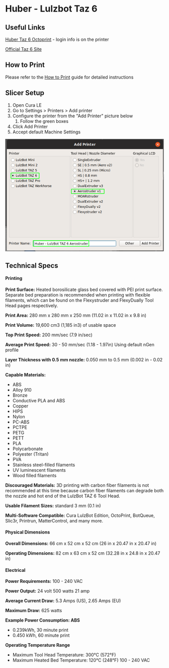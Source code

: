 # Huber - Lulzbot Taz 6

## Useful Links

[Huber Taz 6 Octoprint](https://taz6.huberproxy.rednu.com/) - login info is on the printer

[Official Taz 6 Site](https://www.lulzbot.com/store/printers/lulzbot-taz-6)

## How to Print

Please refer to the [How to Print](how-to-print.md) guide for detailed instructions

## Slicer Setup

1. Open Cura LE
2. Go to Settings &gt; Printers &gt; Add printer
3. Configure the printer from the "Add Printer" picture below
   1. Follow the green boxes
4. Click Add Printer
5. Accept default Machine Settings

![](../.gitbook/assets/image%20%2836%29.png)

## Technical Specs

####  Printing

**Print Surface:** Heated borosilicate glass bed covered with PEI print surface. Separate bed preparation is recommended when printing with flexible filaments, which can be found on the Flexystruder and FlexyDually Tool Head pages respectively.

**Print Area:** 280 mm x 280 mm x 250 mm \(11.02 in x 11.02 in x 9.8 in\)

**Print Volume:** 19,600 cm3 \(1,185 in3\) of usable space

**Top Print Speed:** 200 mm/sec \(7.9 in/sec\)

**Average Print Speed:** 30 - 50 mm/sec \(1.18 - 1.97in\) Using default nGen profile

**Layer Thickness with 0.5 mm nozzle:** 0.050 mm to 0.5 mm \(0.002 in - 0.02 in\)

**Capable Materials:**

* ABS
* Alloy 910
* Bronze
* Conductive PLA and ABS
* Copper
* HIPS
* Nylon
* PC-ABS
* PCTPE
* PETG
* PETT
* PLA
* Polycarbonate
* Polyester \(Tritan\)
* PVA
* Stainless steel-filled filaments
* UV luminescent filaments
* Wood filled filaments

**Discouraged Materials:** 3D printing with carbon fiber filaments is not recommended at this time because carbon fiber filaments can degrade both the nozzle and hot end of the LulzBot TAZ 6 Tool Head.

**Usable Filament Sizes:** standard 3 mm \(0.1 in\)

**Multi-Software Compatible:** Cura LulzBot Edition, OctoPrint, BotQueue, Slic3r, Printrun, MatterControl, and many more.

####  Physical Dimensions

**Overall Dimensions:** 66 cm x 52 cm x 52 cm \(26 in x 20.47 in x 20.47 in\)

**Operating Dimensions:** 82 cm x 63 cm x 52 cm \(32.28 in x 24.8 in x 20.47 in\)

####  Electrical

**Power Requirements:** 100 - 240 VAC

**Power Output:** 24 volt 500 watts 21 amp

**Average Current Draw:** 5.3 Amps \(US\), 2.65 Amps \(EU\)

**Maximum Draw:** 625 watts

**Example Power Consumption: ABS**

* 0.239kWh, 30 minute print
* 0.450 kWh, 60 minute print

**Operating Temperature Range**

* Maximum Tool Head Temperature: 300°C \(572°F\)
* Maximum Heated Bed Temperature: 120°C \(248°F\) 100 - 240 VAC

